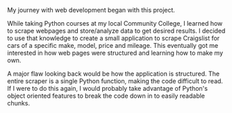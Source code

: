 My journey with web development began with this project. 

While taking Python courses at my local Community College, I learned how to scrape webpages and store/analyze data to get desired results. I decided to use that knowledge to create a small application to scrape Craigslist for cars of a specific make, model, price and mileage. This eventually got me interested in how web pages were structured and learning how to make my own.

A major flaw looking back would be how the application is structured. The entire scraper is a single Python function, making the code difficult to read. If I were to do this again, I would probably take advantage of Python's object oriented features to break the code down in to easily readable chunks.